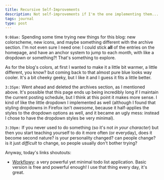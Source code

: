 ```yaml
---
title: Recursive Self-Improvements
description: Not self-improvements if I'm the one implementing them... I'm more like a slave to the machine here.
tags: journal
type: post
---
```


`9:08am:` Spending some time trying new things for this blog: new colorscheme, new icons, and maybe something different with the archive section. I'm not even sure I need one: I could stick **all** of the entries on the homepage, and have an anchor system to jump to each month, with like a dropdown or something?! That's something to explore.

As for the blog's colors, at first I wanted to make it a little bit warmer, a little different, you know? but coming back to that almost pure blue looks way cooler. It's a bit cheeky geeky, but I like it and I guess it fits a little better.

`3:35pm:` Went ahead and deleted the archives section, as I mentioned above. It's possible that this page ends up being incredibly long if I maintain the current posting schedule, but I think at this point it makes more sense. I kind of like the little dropdown I implemented as well (although I found that styling dropdowns in Firefox isn't _awesome_, because it half-applies the styles to the dropdown options as well, and it became an ugly mess: instead I chose to have the dropdown styles be very minimal).

`3:39pm:` If you never used to do something (so it's not _in your character_) but then you start teaching yourself to do it more often (or everyday), does it become second nature? is your personality changed? can people change? is it just _difficult_ to change, so people usually don't bother trying?

Anyway, today's links shoutouts:

- [Workflowy](https://workflowy.com/): a very powerful yet minimal todo list application. Basic version is free and powerful enough! I use that thing every day, it's great.
